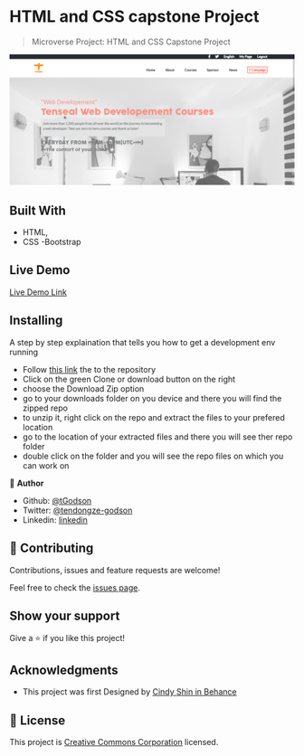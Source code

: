 # HTML and CSS capstone Project

> Microverse Project: HTML and CSS Capstone Project

![screenshot](./app_screenshot.PNG)

## Built With

- HTML,
- CSS
-Bootstrap


## Live Demo

[Live Demo Link](https://rawcdn.githack.com/tGodson/HTML-and-CSS-Capstone-Project/a89b482ffd3cbf5c0d81ffcf470300fbe698e66c/index.html)

## Installing

A step by step explaination that tells you how to get a development env running

- Follow [this link](https://github.com/tGodson/HTML-and-CSS-Capstone-Project/tree/dev-branch) the to the repository
- Click on the green Clone or download button on the right
- choose the Download Zip option
- go to your downloads folder on you device and there you will find the zipped repo
- to unzip it, right click on the repo and extract the files to your prefered location
- go to the location of your extracted files and there you will see ther repo folder
- double click on the folder and you will see the repo files on which you can work on

👤 **Author**

- Github: [@tGodson](https://github.com/tGodson)
- Twitter: [@tendongze-godson](https://twitter.com/tendongze-godson)
- Linkedin: [linkedin](https://linkedin.com/in/tendongze95)

## 🤝 Contributing

Contributions, issues and feature requests are welcome!

Feel free to check the [issues page](https://github.com/tGodson/HTML-and-CSS-Capstone-Project/issues).

## Show your support

Give a ⭐️ if you like this project!

## Acknowledgments

- This project was first Designed by [Cindy Shin in Behance](https://www.behance.net/adagio07)


## 📝 License

This project is [Creative Commons Corporation](https://creativecommons.org/licenses/by-nc/4.0/legalcode) licensed.
